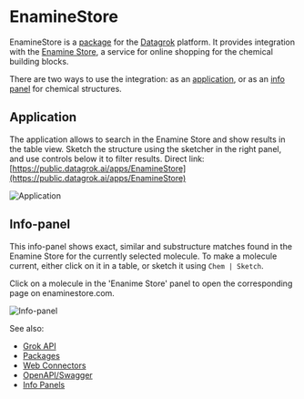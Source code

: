 # EnamineStore

EnamineStore is a [package](https://datagrok.ai/help/develop/#packages) for the [Datagrok](https://datagrok.ai) platform.
It provides integration with the [Enamine Store](https://enaminestore.com), a service for online shopping for the chemical building blocks.

There are two ways to use the integration: as an [application](https://datagrok.ai/help/develop/how-to/build-an-app),
or as an [info panel](https://datagrok.ai/help/explore/data-augmentation/info-panels) for chemical structures.

## Application

The application allows to search in the Enamine Store and show results in the table view. Sketch the structure using the sketcher in the right panel, and use controls below it to filter results.
Direct link: [https://public.datagrok.ai/apps/EnamineStore](https://public.datagrok.ai/apps/EnamineStore)

![Application](images/application.png)

## Info-panel

This info-panel shows exact, similar and substructure matches found in the Enamine Store for the currently
selected molecule. To make a molecule current, either click on it in a table, or sketch it using
`Chem | Sketch`.

Click on a molecule in the 'Enanime Store' panel to open the corresponding page on enaminestore.com.

![Info-panel](images/info_panel.png)

See also:

* [Grok API](https://datagrok.ai/help/develop/packages/js-api)
* [Packages](https://datagrok.ai/help/develop/#packages)
* [Web Connectors](https://datagrok.ai/help/access/databases/connectors/web)
* [OpenAPI/Swagger](https://swagger.io/)
* [Info Panels](https://datagrok.ai/help/explore/data-augmentation/info-panels)
